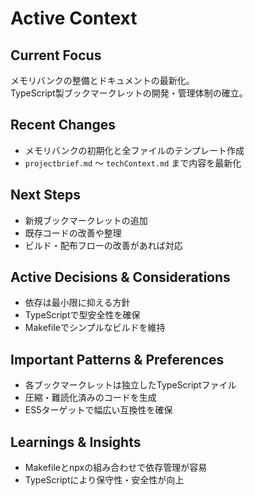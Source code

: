 # Active Context

## Current Focus
メモリバンクの整備とドキュメントの最新化。  
TypeScript製ブックマークレットの開発・管理体制の確立。

## Recent Changes
- メモリバンクの初期化と全ファイルのテンプレート作成
- `projectbrief.md` 〜 `techContext.md` まで内容を最新化

## Next Steps
- 新規ブックマークレットの追加
- 既存コードの改善や整理
- ビルド・配布フローの改善があれば対応

## Active Decisions & Considerations
- 依存は最小限に抑える方針
- TypeScriptで型安全性を確保
- Makefileでシンプルなビルドを維持

## Important Patterns & Preferences
- 各ブックマークレットは独立したTypeScriptファイル
- 圧縮・難読化済みのコードを生成
- ES5ターゲットで幅広い互換性を確保

## Learnings & Insights
- Makefileとnpxの組み合わせで依存管理が容易
- TypeScriptにより保守性・安全性が向上
